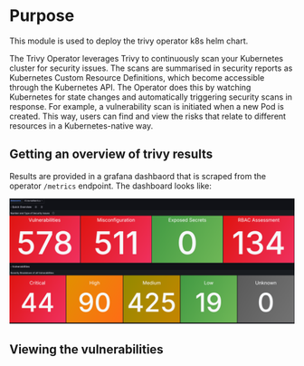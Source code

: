 # Purpose
This module is used to deploy the trivy operator k8s helm chart.

The Trivy Operator leverages Trivy to continuously scan your Kubernetes cluster for 
security issues. The scans are summarised in security reports as Kubernetes Custom 
Resource Definitions, which become accessible through the Kubernetes API. The Operator 
does this by watching Kubernetes for state changes and automatically triggering 
security scans in response. For example, a vulnerability scan is initiated when a new 
Pod is created. This way, users can find and view the risks that relate to different 
resources in a Kubernetes-native way.


## Getting an overview of trivy results
Results are provided in a grafana dashbaord that is scraped from the operator `/metrics`
endpoint. The dashboard looks like:

![trivy operator dashboard](./trivy-operator-dashboard.png)


## Viewing the vulnerabilities
